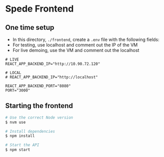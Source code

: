 # Spede Frontend

## One time setup

- In this directory, `./frontend`, create a `.env` file with the following fields:
- For testing, use localhost and comment out the IP of the VM
- For live demoing, use the VM and comment out the localhost

```
# LIVE
REACT_APP_BACKEND_IP="http://10.90.72.120"

# LOCAL
# REACT_APP_BACKEND_IP="http://localhost"

REACT_APP_BACKEND_PORT="8080"
PORT="3000"
```

## Starting the frontend

```bash
# Use the correct Node version
$ nvm use

# Install dependencies
$ npm install

# Start the API
$ npm start
```
